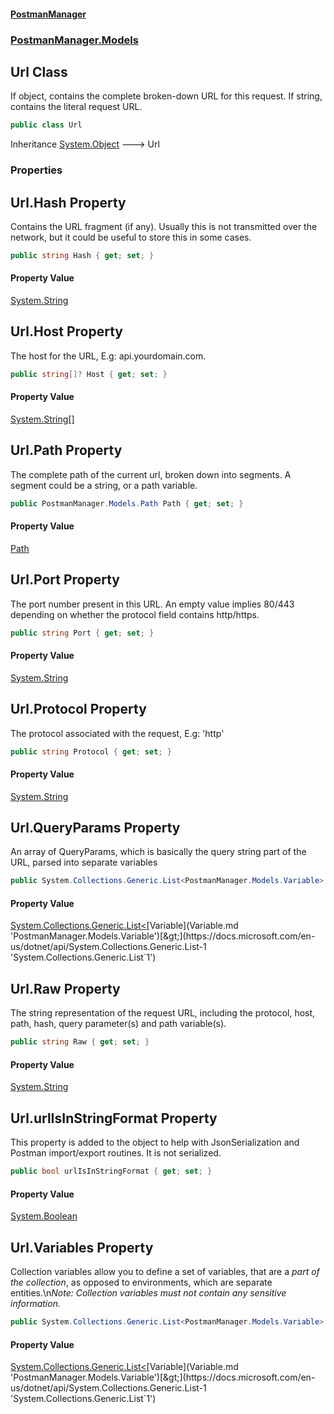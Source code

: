 #### [PostmanManager](PostmanManager.md 'PostmanManager')
### [PostmanManager.Models](PostmanManager.md#PostmanManager.Models 'PostmanManager.Models')

## Url Class

If object, contains the complete broken-down URL for this request. If string, 
contains the literal request URL.

```csharp
public class Url
```

Inheritance [System.Object](https://docs.microsoft.com/en-us/dotnet/api/System.Object 'System.Object') &#129106; Url
### Properties

<a name='PostmanManager.Models.Url.Hash'></a>

## Url.Hash Property

Contains the URL fragment (if any). Usually this is not transmitted over the 
network, but it could be useful to store this in some cases.

```csharp
public string Hash { get; set; }
```

#### Property Value
[System.String](https://docs.microsoft.com/en-us/dotnet/api/System.String 'System.String')

<a name='PostmanManager.Models.Url.Host'></a>

## Url.Host Property

The host for the URL, E.g: api.yourdomain.com.

```csharp
public string[]? Host { get; set; }
```

#### Property Value
[System.String](https://docs.microsoft.com/en-us/dotnet/api/System.String 'System.String')[[]](https://docs.microsoft.com/en-us/dotnet/api/System.Array 'System.Array')

<a name='PostmanManager.Models.Url.Path'></a>

## Url.Path Property

The complete path of the current url, broken down into segments. A segment 
could be a string, or a path variable.

```csharp
public PostmanManager.Models.Path Path { get; set; }
```

#### Property Value
[Path](Path.md 'PostmanManager.Models.Path')

<a name='PostmanManager.Models.Url.Port'></a>

## Url.Port Property

The port number present in this URL. An empty value implies 80/443 depending 
on whether the protocol field contains http/https.

```csharp
public string Port { get; set; }
```

#### Property Value
[System.String](https://docs.microsoft.com/en-us/dotnet/api/System.String 'System.String')

<a name='PostmanManager.Models.Url.Protocol'></a>

## Url.Protocol Property

The protocol associated with the request, E.g: 'http'

```csharp
public string Protocol { get; set; }
```

#### Property Value
[System.String](https://docs.microsoft.com/en-us/dotnet/api/System.String 'System.String')

<a name='PostmanManager.Models.Url.QueryParams'></a>

## Url.QueryParams Property

An array of QueryParams, which is basically the query string part of the 
URL, parsed into separate variables

```csharp
public System.Collections.Generic.List<PostmanManager.Models.Variable> QueryParams { get; set; }
```

#### Property Value
[System.Collections.Generic.List&lt;](https://docs.microsoft.com/en-us/dotnet/api/System.Collections.Generic.List-1 'System.Collections.Generic.List`1')[Variable](Variable.md 'PostmanManager.Models.Variable')[&gt;](https://docs.microsoft.com/en-us/dotnet/api/System.Collections.Generic.List-1 'System.Collections.Generic.List`1')

<a name='PostmanManager.Models.Url.Raw'></a>

## Url.Raw Property

The string representation of the request URL, including the protocol, 
host, path, hash, query parameter(s) and path variable(s).

```csharp
public string Raw { get; set; }
```

#### Property Value
[System.String](https://docs.microsoft.com/en-us/dotnet/api/System.String 'System.String')

<a name='PostmanManager.Models.Url.urlIsInStringFormat'></a>

## Url.urlIsInStringFormat Property

This property is added to the object to help with JsonSerialization and 
Postman import/export routines. It is not serialized.

```csharp
public bool urlIsInStringFormat { get; set; }
```

#### Property Value
[System.Boolean](https://docs.microsoft.com/en-us/dotnet/api/System.Boolean 'System.Boolean')

<a name='PostmanManager.Models.Url.Variables'></a>

## Url.Variables Property

Collection variables allow you to define a set of variables, 
that are a *part of the collection*, as opposed to environments, 
which are separate entities.\n*Note: Collection variables must not 
contain any sensitive information.*

```csharp
public System.Collections.Generic.List<PostmanManager.Models.Variable> Variables { get; set; }
```

#### Property Value
[System.Collections.Generic.List&lt;](https://docs.microsoft.com/en-us/dotnet/api/System.Collections.Generic.List-1 'System.Collections.Generic.List`1')[Variable](Variable.md 'PostmanManager.Models.Variable')[&gt;](https://docs.microsoft.com/en-us/dotnet/api/System.Collections.Generic.List-1 'System.Collections.Generic.List`1')